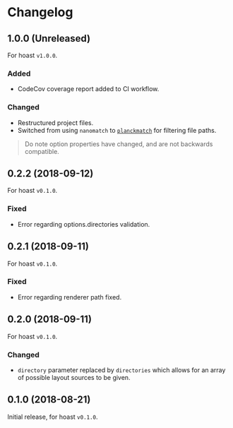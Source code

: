 # Changelog

## 1.0.0 (Unreleased)
For hoast `v1.0.0`.
### Added
- CodeCov coverage report added to CI workflow.
### Changed
- Restructured project files.
- Switched from using `nanomatch` to [`planckmatch`](https://github.com/redkenrok/node-planckmatch#readme) for filtering file paths.

> Do note option properties have changed, and are not backwards compatible.

## 0.2.2 (2018-09-12)
For hoast `v0.1.0`.
### Fixed
- Error regarding options.directories validation.

## 0.2.1 (2018-09-11)
For hoast `v0.1.0`.
### Fixed
- Error regarding renderer path fixed.

## 0.2.0 (2018-09-11)
For hoast `v0.1.0`.
### Changed
- `directory` parameter replaced by `directories` which allows for an array of possible layout sources to be given.

## 0.1.0 (2018-08-21)
Initial release, for hoast `v0.1.0`.